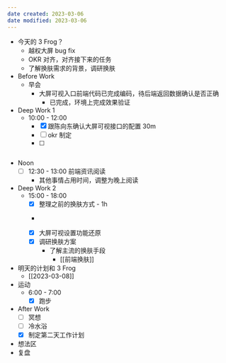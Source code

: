 ```yaml
---
date created: 2023-03-06 
date modified: 2023-03-06
---
```

- 今天的 3 Frog？
	- 越权大屏 bug fix
	- OKR 对齐，对齐接下来的任务
	- 了解换肤需求的背景，调研换肤
- Before Work
	- 早会
		- 大屏可视入口前端代码已完成编码，待后端返回数据确认是否正确
			- 已完成，环境上完成效果验证
- Deep Work 1
	- 10:00 - 12:00
		- [x] 跟陈向东确认大屏可视接口的配置 30m
		- [ ] okr 制定
		- [ ] ~~~~bug fix
- Noon
	- [ ] 12:30 - 13:00 前端资讯阅读
		- 其他事情占用时间，调整为晚上阅读
- Deep Work 2
	- 15:00 - 18:00
		- [x] 整理之前的换肤方式 - 1h
		- ~~~~bug fix
		- [x] 大屏可视设置功能还原
		- [x] 调研换肤方案
			- 了解主流的换肤手段
				- [[前端换肤]]
- 明天的计划和 3 Frog
	- [[2023-03-08]]
- 运动
	- 6:00 - 7:00
		- [x] 跑步
- After Work
	- [ ] 冥想
	- [ ] 冷水浴
	- [x] 制定第二天工作计划
- 想法区
- 复盘
